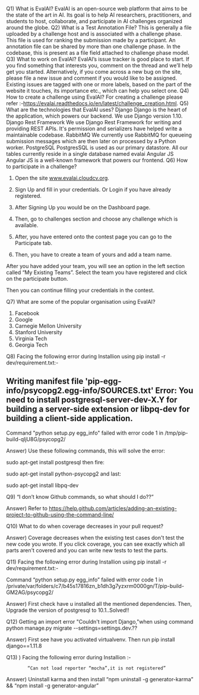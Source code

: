 Q1) What is EvalAI?
EvalAI is an open-source web platform that aims to be the state of the art in AI. Its goal is to help AI researchers, practitioners, and students to host, collaborate, and participate in AI challenges organized around the globe.
Q2) What is a Test Annotation File?
This is generally a file uploaded by a challenge host and is associated with a challenge phase. This file is used for ranking the submission made by a participant. An annotation file can be shared by more than one challenge phase. In the codebase, this is present as a file field attached to challenge phase model.
Q3) What to work on EvalAI?
EvalAI’s issue tracker is good place to start. If you find something that interests you, comment on the thread and we’ll help get you started.
Alternatively, if you come across a new bug on the site, please file a new issue and comment if you would like to be assigned. Existing issues are tagged with one or more labels, based on the part of the website it touches, its importance etc., which can help you select one.
Q4) How to create a challenge using EvalAI?
For creating a challenge please refer :-https://evalai.readthedocs.io/en/latest/challenge_creation.html.
Q5) What are the technologies that EvalAI uses?
Django
Django is the heart of the application, which powers our backend. We use Django version 1.10.
Django Rest Framework
We use Django Rest Framework for writing and providing REST APIs. It's permission and serializers have helped write a maintainable codebase.
RabbitMQ
We currently use RabbitMQ for queueing submission messages which are then later on processed by a Python worker.
PostgreSQL
PostgresSQL is used as our primary datastore. All our tables currently reside in a single database named evalai
Angular JS
Angular JS is a well-known framework that powers our frontend.
Q6) How to participate in a challenge?
1.	Open the site www.evalai.cloudcv.org.

2.	Sign Up and fill in your credentials. Or Login if you have already registered.
3.	After Signing Up you would be on the Dashboard page.

4.	Then, go to challenges section and choose any challenge which is available.

5.	After, you have entered onto the contest page you can go to the Participate tab.

6.	Then, you have to create a team of yours and add a team name.

After you have added your team, you will see an option in the left section called “My Existing Teams”. Select the team you have registered and click on the participate button.

Then you can continue filling your credentials in the contest.

Q7) What are some of the popular organisation using EvalAI?
1.	Facebook
2.	Google
3.	Carnegie Mellon University
4.	Stanford University
5.	Virginia Tech
6.	Georgia Tech

Q8) Facing the following error during Installion using pip install -r dev/requirement.txt:-

Writing manifest file 'pip-egg-info/psycopg2.egg-info/SOURCES.txt'
Error: You need to install postgresql-server-dev-X.Y for building a server-side extension or libpq-dev for building a client-side application.
----------------------------------------
Command "python setup.py egg_info" failed with error code 1 in /tmp/pip-build-qIjU8G/psycopg2/

Answer) Use these following commands, this will solve the error:

sudo apt-get install postgresql
then fire:

sudo apt-get install python-psycopg2
and last:

sudo apt-get install libpq-dev

Q9) “I don’t know Github commands, so what should I do??”

Answer)  Refer to https://help.github.com/articles/adding-an-existing-project-to-github-using-the-command-line/

Q10) What to do when coverage decreases in your pull request?

Answer) Coverage decreases when the existing test cases don't test the new code you wrote. If you click coverage, you can see exactly which all parts aren't covered and you can write new tests to test the parts. 

Q11) Facing the following error during Installion using pip install -r dev/requirement.txt:-

Command “python setup.py egg_info” failed with error code 1 in /private/var/folders/c7/b45s17816zn_b1dh3g7yzxrm0000gn/T/pip-build- GM2AG/psycopg2/

Answer) First check have u installed all the mentioned dependencies.
Then, Upgrade the version of postgresql to 10.1..Solved!!

Q12) Getting an import error "Couldn't import Django,"when using command python manage.py migrate --settings=settings.dev.??

Answer) First see have you activated virtualvenv.
Then run pip install django==1.11.8

Q13) ) Facing the following error during Installion :-

            “Can not load reporter “mocha”,it is not registered”

Answer) Uninstall karma and then install  “npm uninstall -g generator-karma” && “npm install -g generator-angular”
